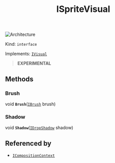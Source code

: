 ﻿---
id: ISpriteVisual
title: ISpriteVisual
---

![Architecture](https://img.shields.io/badge/architecture-new_only-blue)

Kind: `interface`

Implements: [`IVisual`](IVisual)

> **EXPERIMENTAL**

## Methods
### Brush
void **`Brush`**([`IBrush`](IBrush) brush)

### Shadow
void **`Shadow`**([`IDropShadow`](IDropShadow) shadow)

## Referenced by
- [`ICompositionContext`](ICompositionContext)

